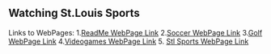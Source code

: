 ## Watching St.Louis Sports
Links to WebPages: 
1.[ReadMe WebPage Link](README.md)  2.[Soccer WebPage Link](Soccer.md)  3.[Golf WebPage Link](Golf.md)  4.[Videogames WebPage Link](Videogames.md) 5. [Stl Sports WebPage Link](Stlsports.md)


